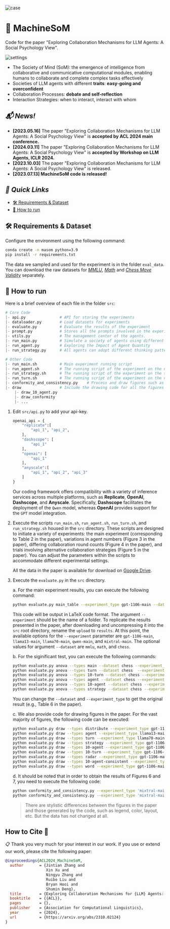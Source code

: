 
![case](figs/gif.gif)


# 🧩 MachineSoM

Code for the paper "Exploring Collaboration Mechanisms for LLM Agents: A Social Psychology View".

![settings](figs/setting.jpg)


- The Society of Mind (SoM): the emergence of intelligence from collaborative and communicative computational modules, enabling humans to collaborate and complete complex tasks effectively
- Societies of LLM agents with different **traits**: **easy-going and overconfident**
- Collaboration Processes: **debate and self-reflection**
- Interaction Strategies: when to interact, interact with whom

## *📬 News!*

- **[2023.05.16]** The paper "Exploring Collaboration Mechanisms for LLM Agents: A Social Psychology View" is **accepted by ACL 2024 main conference.** 
- **[2024.03.11]** The paper "Exploring Collaboration Mechanisms for LLM Agents: A Social Psychology View" is **accepted by Workshop on LLM Agents, ICLR 2024.** 
- **[2023.10.03]** The paper "Exploring Collaboration Mechanisms for LLM Agents: A Social Psychology View" is released.
- **[2023.07.13] MachineSoM code is released!**

## *🎉 Quick Links*

- [🛠️ Requirements & Dataset](#1)
- [🚴 How to run](#2)


<h2 id="1">🛠️ Requirements & Dataset</h2>

Configure the environment using the following command:

```bash
conda create -n masom python=3.9
pip install -r requirements.txt
```

The data we sampled and used for the experiment is in the folder `eval_data`. You can download the raw datasets for *[MMLU](https://huggingface.co/datasets/cais/mmlu)*, *[Math](https://github.com/google/BIG-bench/blob/761845c22056c885429efd2cfcec345ae00c1de7/bigbench/benchmark_tasks/chess_state_tracking/synthetic_short/task.json)* and *[Chess Move Validity](https://github.com/hendrycks/math)* separately. 


<h2 id="2">🚴 How to run</h2>

Here is a brief overview of each file in the folder `src`:

```python
# Core Code
|- api.py               # API for storing the experiments
|- dataloader.py        # Load datasets for experiments
|- evaluate.py          # Evaluate the results of the experiment
|- prompt.py            # Stores all the prompts involved in the experiment.
|- utils.py             # The management center of the agents.
|- run_main.py          # Simulate a society of agents using different collaborative strategies to solve problems (main experiment)
|- run_agent.py         # Exploring the Impact of Agent Quantity
|- run_strategy.py      # All agents can adopt different thinking patterns for collaboration

# Other Code
|- run_main.sh          # Main experiment running script
|- run_agent.sh         # The running script of the experiment on the number of agents
|- run_strategy.sh      # The running script of the experiment on the strategies
|- run_turn.sh          # The running script of the experiment on the number of collaboration rounds
|- conformity_and_consistency.py    # Process and draw figures such as Figure 6 and Figure 7 in the paper
|- draw                 # Include the drawing code for all the figures in the paper
    |- draw_10_agent.py
    |- draw_conformity
    |- ...
```

1. Edit `src/api.py` to add your api-key.

   ```python
   openai_api = {
       "replicate":[
           "api_1", "api_2", 
       ],
       "dashscope": [
           "api_1"
       ],
       "openai": [
           "api_1"
       ],
       "anyscale":[
           "api_1", "api_2", "api_3"
       ]
   }
   ```

   Our coding framework offers compatibility with a variety of inference services across multiple platforms, such as **Replicate**, **OpenAI**, **Dashscope**, and **Anyscale**. Specifically, **Dashscope** facilitates the deployment of the `Qwen` model, whereas **OpenAI** provides support for the `GPT` model integration.


2. Execute the scripts `run_main.sh`, `run_agent.sh`, `run_turn.sh`, and `run_strategy.sh` housed in the `src` directory. These scripts are designed to initiate a variety of experiments: the main experiment (corresponding to Table 2 in the paper), variations in agent numbers (Figure 3 in the paper), differing collaboration round counts (Figure 4 in the paper), and trials involving alternative collaboration strategies (Figure 5 in the paper). You can adjust the parameters within the scripts to accommodate different experimental settings.

    All the data in the paper is available for download on [Google Drive](https://drive.google.com/file/d/1KefQzwfINdTZI-vM_eYJis0npc32gBJt/view?usp=sharing).


3. Execute the `evaluate.py` in the `src` directory. 

    a. For the main experiment results, you can execute the following command:
    ```bash
    python evaluate.py main_table --experiment_type gpt-1106-main --dataset mmlu
    ```
    This code will be output in LaTeX code format. The argument `--experiment` should be the name of a folder. To replicate the results presented in the paper, after downloading and uncompressing it into the `src` root directory, rename the `upload` to `results`. At this point, the available options for the `--experiment` parameter are `gpt-1106-main`, `llama13-main`, `llama70-main`, `qwen-main`, and `mixtral-main`. The optional values for argument `--dataset` are `mmlu`, `math`, and `chess`.

    b. For the siginificant test, you can execute the following commands:
    ```bash
    python evaluate.py anova --types main --dataset chess --experiment_type "['llama13-main','gpt-1106-main']"
    python evaluate.py anova --types turn --dataset chess  --experiment_type "['llama13-turn-4','llama70-turn-4']"
    python evaluate.py anova --types 10-turn --dataset chess --experiment_type "['gpt-1106-turn-10', 'qwen-turn-10', 'mixtral-turn-10']"
    python evaluate.py anova --types agent --dataset chess --experiment_type "['llama13-main','llama70-main']"
    python evaluate.py anova --types 10-agent --dataset chess --experiment_type "['gpt-1106-main','qwen-main']"
    python evaluate.py anova --types strategy --dataset chess --experiment_type "['gpt-1106-main','qwen-main']"
    ```
    You can change the `--dataset` and `--experiment_type` to get the original result (e.g., Table 6 in the paper).

    c. We also provide code for drawing figures in the paper. For the vast majority of figures, the following code can be executed:
    ```bash
    python evaluate.py draw --types distribute --experiment_type gpt-1106-main
    python evaluate.py draw --types agent --experiment_type llama13-main
    python evaluate.py draw --types turn --experiment_type llama70-main
    python evaluate.py draw --types strategy --experiment_type gpt-1106-main
    python evaluate.py draw --types 10-agent --experiment_type gpt-1106-main
    python evaluate.py draw --types 10-turn --experiment_type gpt-1106-main --dataset chess
    python evaluate.py draw --types radar --experiment_type gpt-1106-main
    python evaluate.py draw --types 10-agent-consistent --experiment_type gpt-1106-main
    python evaluate.py draw --types word --experiment_type gpt-1106-main
    ```

    d. It should be noted that in order to obtain the results of Figures 6 and 7, you need to execute the following code:
    ```bash
    python conformity_and_consistency.py --experiment_type 'mixtral-main' --type 'consistent'
    python conformity_and_consistency.py --experiment_type 'mixtral-main' --type 'conformity'
    ```

    > There are stylistic differences between the figures in the paper and those generated by the code, such as legend, color, layout, etc. But the data has not changed at all.

## How to Cite 📝
📋 Thank you very much for your interest in our work. If you use or extend our work, please cite the following paper:

```bibtex
@inproceedings{ACL2024_MachineSoM,
  author       = {Jintian Zhang and
                  Xin Xu and
                  Ningyu Zhang and
                  Ruibo Liu and
                  Bryan Hooi and
                  Shumin Deng},
  title        = {Exploring Collaboration Mechanisms for {LLM} Agents: {A} Social Psychology View},
  booktitle    = {{ACL}},
  pages        = {},
  publisher    = {Association for Computational Linguistics},
  year         = {2024},
  url          = {https://arxiv.org/abs/2310.02124}
}
```
